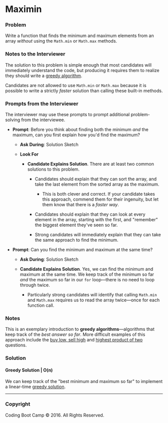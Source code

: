 # Maximin

### Problem

Write a function that finds the minimum and maximum elements from an array _without_ using the `Math.min` or `Math.max` methods.

### Notes to the Interviewer

The solution to this problem is simple enough that most candidates will immediately understand the code, but producing it requires them to realize they should write a [greedy algorithm](https://en.wikipedia.org/wiki/Greedy_algorithm).

Candidates are not allowed to use `Math.min` or `Math.max` because it is possible to write a strictly _faster_ solution than calling these built-in methods.

### Prompts from the Interviewer

The interviewer may use these prompts to prompt additional problem-solving from the interviewee.

* **Prompt**: Before you think about finding both the minimum _and_ the maximum, can you first explain how you'd find the maximum?

  * **Ask During**: Solution Sketch

  * **Look For**

    * **Candidate Explains Solution**. There are at least two common solutions to this problem.

      * Candidates should explain that they can sort the array, and take the last element from the sorted array as the maximum.

        * This is both clever and correct. If your candidate takes this approach, commend them for their ingenuity, but let them know that there is a _faster way_.

      * Candidates should explain that they can look at every element in the array, starting with the first, and "remember" the biggest element they've seen so far.

      * Strong candidates will immediately explain that they  can take the same approach to find the minimum.

* **Prompt**: Can you find the minimum and maximum at the same time?

  * **Ask During**: Solution Sketch

  * **Candidate Explains Solution**. Yes, we can find the minimum and maximum at the same time. We keep track of the minimum so far _and_ the maximum so far in our `for` loop—there is no need to loop through twice.

    * Particularly strong candidates will identify that calling `Math.min` and `Math.max` requires us to read the array twice—once for each function call.

### Notes

This is an exemplary introduction to **greedy algorithms**—algorithms that keep track of the _best answer so far_. More difficult examples of this approach include the [buy low, sell high](../buy_low_sell_high) and [highest product of two](../highest_product_of_two) questions.

### Solution

#### Greedy Solution | O(n)

We can keep track of the "best minimum and maximum so far" to implement a linear-time [greedy solution](Solved/maximin.js).

- - -

### Copyright

Coding Boot Camp © 2016. All Rights Reserved.
